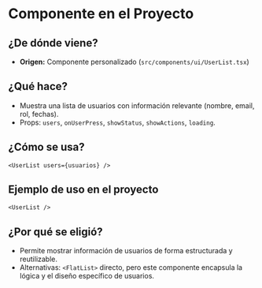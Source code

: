 # Componente <UserList> en el Proyecto

## ¿De dónde viene?
- **Origen:** Componente personalizado (`src/components/ui/UserList.tsx`)

## ¿Qué hace?
- Muestra una lista de usuarios con información relevante (nombre, email, rol, fechas).
- Props: `users`, `onUserPress`, `showStatus`, `showActions`, `loading`.

## ¿Cómo se usa?
```tsx
<UserList users={usuarios} />
```

## Ejemplo de uso en el proyecto
```tsx
<UserList />
```

## ¿Por qué se eligió?
- Permite mostrar información de usuarios de forma estructurada y reutilizable.
- Alternativas: `<FlatList>` directo, pero este componente encapsula la lógica y el diseño específico de usuarios. 